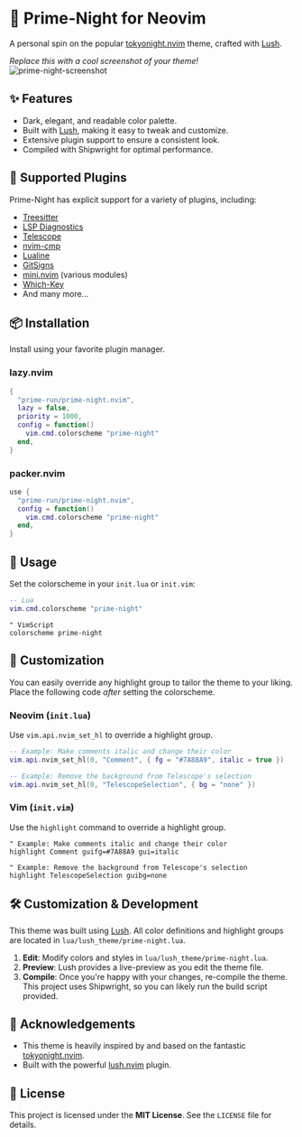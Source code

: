 # 🌃 Prime-Night for Neovim

A personal spin on the popular [tokyonight.nvim](https://github.com/folke/tokyonight.nvim) theme, crafted with [Lush](https://github.com/rktjmp/lush.nvim).

*Replace this with a cool screenshot of your theme!*
![prime-night-screenshot](https://user-images.githubusercontent.com/27821339/224932332-092565f1-215a-4799-90b3-033ed55c125c.png)

## ✨ Features

-   Dark, elegant, and readable color palette.
-   Built with [Lush](https://github.com/rktjmp/lush.nvim), making it easy to tweak and customize.
-   Extensive plugin support to ensure a consistent look.
-   Compiled with Shipwright for optimal performance.

## 🔌 Supported Plugins

Prime-Night has explicit support for a variety of plugins, including:

-   [Treesitter](https://github.com/nvim-treesitter/nvim-treesitter)
-   [LSP Diagnostics](https://neovim.io/doc/user/lsp.html)
-   [Telescope](https://github.com/nvim-telescope/telescope.nvim)
-   [nvim-cmp](https://github.com/hrsh7th/nvim-cmp)
-   [Lualine](https://github.com/nvim-lualine/lualine.nvim)
-   [GitSigns](https://github.com/lewis6991/gitsigns.nvim)
-   [mini.nvim](https://github.com/echasnovski/mini.nvim) (various modules)
-   [Which-Key](https://github.com/folke/which-key.nvim)
-   And many more...

## 📦 Installation

Install using your favorite plugin manager.

### lazy.nvim

```lua
{
  "prime-run/prime-night.nvim",
  lazy = false,
  priority = 1000,
  config = function()
    vim.cmd.colorscheme "prime-night"
  end,
}
```

### packer.nvim

```lua
use {
  "prime-run/prime-night.nvim",
  config = function()
    vim.cmd.colorscheme "prime-night"
  end,
}
```

## 🚀 Usage

Set the colorscheme in your `init.lua` or `init.vim`:

```lua
-- Lua
vim.cmd.colorscheme "prime-night"
```

```vim
" VimScript
colorscheme prime-night
```

## 🎨 Customization

You can easily override any highlight group to tailor the theme to your liking. Place the following code *after* setting the colorscheme.

### Neovim (`init.lua`)

Use `vim.api.nvim_set_hl` to override a highlight group.

```lua
-- Example: Make comments italic and change their color
vim.api.nvim_set_hl(0, "Comment", { fg = "#7A88A9", italic = true })

-- Example: Remove the background from Telescope's selection
vim.api.nvim_set_hl(0, "TelescopeSelection", { bg = "none" })
```

### Vim (`init.vim`)

Use the `highlight` command to override a highlight group.

```vim
" Example: Make comments italic and change their color
highlight Comment guifg=#7A88A9 gui=italic

" Example: Remove the background from Telescope's selection
highlight TelescopeSelection guibg=none
```

## 🛠️ Customization & Development

This theme was built using [Lush](https://github.com/rktjmp/lush.nvim). All color definitions and highlight groups are located in `lua/lush_theme/prime-night.lua`.

1.  **Edit**: Modify colors and styles in `lua/lush_theme/prime-night.lua`.
2.  **Preview**: Lush provides a live-preview as you edit the theme file.
3.  **Compile**: Once you're happy with your changes, re-compile the theme. This project uses Shipwright, so you can likely run the build script provided.

## 🙏 Acknowledgements

-   This theme is heavily inspired by and based on the fantastic [tokyonight.nvim](https://github.com/folke/tokyonight.nvim).
-   Built with the powerful [lush.nvim](https://github.com/rktjmp/lush.nvim) plugin.

## 📄 License

This project is licensed under the **MIT License**. See the `LICENSE` file for details.
